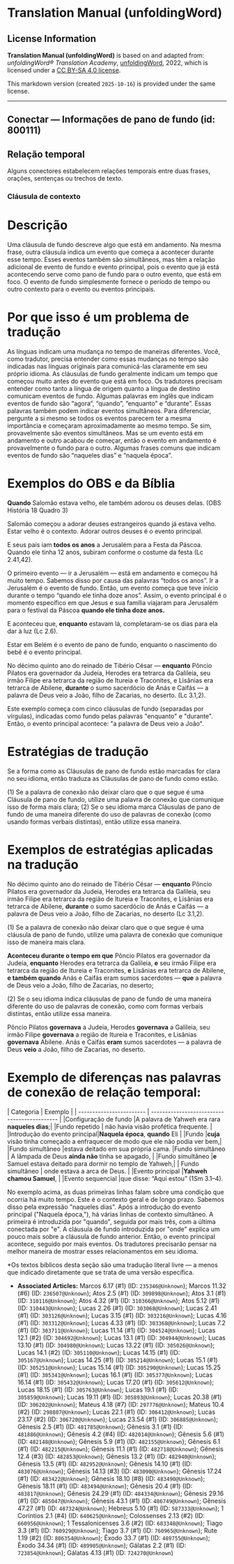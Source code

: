 # Translation Manual (unfoldingWord)

## License Information

**Translation Manual (unfoldingWord)** is based on and adapted from: _unfoldingWord® Translation Academy_, [unfoldingWord](https://unfoldingword.org/utw), 2022, which is licensed under a [CC BY-SA 4.0 license](https://creativecommons.org/licenses/by-sa/4.0/legalcode.en).

This markdown version (created `2025-10-16`) is provided under the same license.



--------------------------------

## Conectar — Informações de pano de fundo (id: 800111)

Relação temporal
----------------

Alguns conectores estabelecem relações temporais entre duas frases, orações, sentenças ou trechos de texto.

### Cláusula de contexto

Descrição
=========

Uma cláusula de fundo descreve algo que está em andamento. Na mesma frase, outra cláusula indica um evento que começa a acontecer durante esse tempo. Esses eventos também são simultâneos, mas têm a relação adicional de evento de fundo e evento principal, pois o evento que já está acontecendo serve como pano de fundo para o outro evento, que está em foco. O evento de fundo simplesmente fornece o período de tempo ou outro contexto para o evento ou eventos principais.

Por que isso é um problema de tradução
======================================

As línguas indicam uma mudança no tempo de maneiras diferentes. Você, como tradutor, precisa entender como essas mudanças no tempo são indicadas nas línguas originais para comunicá\-las claramente em seu próprio idioma. As cláusulas de fundo geralmente indicam um tempo que começou muito antes do evento que está em foco. Os tradutores precisam entender como tanto a língua de origem quanto a língua de destino comunicam eventos de fundo. Algumas palavras em inglês que indicam eventos de fundo são “agora”, “quando”, “enquanto” e “durante”. Essas palavras também podem indicar eventos simultâneos. Para diferenciar, pergunte a si mesmo se todos os eventos parecem ter a mesma importância e começaram aproximadamente ao mesmo tempo. Se sim, provavelmente são eventos simultâneos. Mas se um evento está em andamento e outro acabou de começar, então o evento em andamento é provavelmente o fundo para o outro. Algumas frases comuns que indicam eventos de fundo são “naqueles dias” e “naquela época”.

Exemplos do OBS e da Bíblia
===========================

**Quando** Salomão estava velho, ele também adorou os deuses delas. (OBS História 18 Quadro 3\)

Salomão começou a adorar deuses estrangeiros quando já estava velho. Estar velho é o contexto. Adorar outros deuses é o evento principal.

E seus pais iam **todos os anos** a Jerusalém para a Festa da Páscoa. Quando ele tinha 12 anos, subiram conforme o costume da festa (Lc 2\.41,42\).

O primeiro evento — ir a Jerusalém — está em andamento e começou há muito tempo. Sabemos disso por causa das palavras “todos os anos”. Ir a Jerusalém é o evento de fundo. Então, um evento começa que teve início durante o tempo “quando ele tinha doze anos”. Assim, o evento principal é o momento específico em que Jesus e sua família viajaram para Jerusalém para o festival da Páscoa **quando ele tinha doze anos.**

E aconteceu que, **enquanto** estavam lá, completaram\-se os dias para ela dar à luz (Lc 2\.6\).

Estar em Belém é o evento de pano de fundo, enquanto o nascimento do bebê é o evento principal.

No décimo quinto ano do reinado de Tibério César — **enquanto** Pôncio Pilatos era governador da Judeia, Herodes era tetrarca da Galileia, seu irmão Filipe era tetrarca da região de Itureia e Traconites, e Lisânias era tetrarca de Abilene, **durante** o sumo sacerdócio de Anás e Caifás — a palavra de Deus veio a João, filho de Zacarias, no deserto. (Lc 3\.1,2\).

Este exemplo começa com cinco cláusulas de fundo (separadas por vírgulas), indicadas como fundo pelas palavras "enquanto" e "durante". Então, o evento principal acontece: "a palavra de Deus veio a João".

Estratégias de tradução
=======================

Se a forma como as Cláusulas de pano de fundo estão marcadas for clara no seu idioma, então traduza as Cláusulas de pano de fundo como estão.

(1\) Se a palavra de conexão não deixar claro que o que segue é uma Cláusula de pano de fundo, utilize uma palavra de conexão que comunique isso de forma mais clara; (2\) Se o seu idioma marca Cláusulas de pano de fundo de uma maneira diferente do uso de palavras de conexão (como usando formas verbais distintas), então utilize essa maneira.

Exemplos de estratégias aplicadas na tradução
=============================================

No décimo quinto ano do reinado de Tibério César — **enquanto** Pôncio Pilatos era governador da Judeia, Herodes era tetrarca da Galileia, seu irmão Filipe era tetrarca da região de Itureia e Traconites, e Lisânias era tetrarca de Abilene, **durante** o sumo sacerdócio de Anás e Caifás — a palavra de Deus veio a João, filho de Zacarias, no deserto (Lc 3\.1,2\).

(1\) Se a palavra de conexão não deixar claro que o que segue é uma cláusula de pano de fundo, utilize uma palavra de conexão que comunique isso de maneira mais clara.

**Aconteceu durante o tempo em que** Pôncio Pilatos era governador da Judeia, **enquanto** Herodes era tetrarca da Galileia, **e** seu irmão Filipe era tetrarca da região de Itureia e Traconites, **e** Lisânias era tetrarca de Abilene, **e também quando** Anás e Caifás eram sumos sacerdotes — **que** a palavra de Deus veio a João, filho de Zacarias, no deserto;

(2\) Se o seu idioma indica cláusulas de pano de fundo de uma maneira diferente do uso de palavras de conexão, como com formas verbais distintas, então utilize essa maneira.

Pôncio Pilatos **governava** a Judeia, Herodes **governava** a Galileia, seu irmão Filipe **governava** a região de Itureia e Traconites, e Lisânias **governava** Abilene. Anás e Caifás **eram** sumos sacerdotes — a palavra de Deus **veio** a João, filho de Zacarias, no deserto.

Exemplo de diferenças nas palavras de conexão de relação temporal:
==================================================================

\| Categoria \| Exemplo \| \| \-\-\-\-\-\-\-\-\-\-\-\-\-\-\-\-\-\-\-\-\-\-\-\- \| \-\-\-\-\-\-\-\-\-\-\-\-\-\-\-\-\-\-\-\-\-\-\-\-\-\-\-\-\-\-\-\-\-\-\-\-\-\-\-\-\-\-\-\- \| \|Configuração de fundo \|A palavra de Yahweh era rara **naqueles dias**;\| \|Fundo repetido \| não havia visão profética frequente. \| \|Introdução do evento principal\|**Naquela época**, **quando** Eli \| \|Fundo \|**cuja** visão tinha começado a enfraquecer de modo que ele não podia ver bem,\| \|Fundo simultâneo \|estava deitado em sua própria cama. \|Fundo simultâneo \| A lâmpada de Deus **ainda não** tinha se apagado, \| \|Fundo simultâneo \|**e** Samuel estava deitado para dormir no templo de Yahweh,\| \| Fundo simultâneo \| onde estava a arca de Deus. \| \|Evento principal \|**Yahweh chamou Samuel**, \| \|Evento sequencial \|que disse: “Aqui estou” (1Sm 3\.1–4\).

No exemplo acima, as duas primeiras linhas falam sobre uma condição que ocorria há muito tempo. Este é o contexto geral e de longo prazo. Sabemos disso pela expressão "naqueles dias". Após a introdução do evento principal ("Naquela época,"), há várias linhas de contexto simultâneo. A primeira é introduzida por "quando", seguida por mais três, com a última conectada por "e". A cláusula de fundo introduzida por "onde" explica um pouco mais sobre a cláusula de fundo anterior. Então, o evento principal acontece, seguido por mais eventos. Os tradutores precisarão pensar na melhor maneira de mostrar esses relacionamentos em seu idioma.

\*Os textos bíblicos desta seção são uma tradução literal livre — a menos que indicado diretamente que se trata de uma versão específica.

* **Associated Articles:** Marcos 6.17 (#1) (ID: `235346@Unknown`); Marcos 11.32 (#6) (ID: `236507@Unknown`); Atos 2.5 (#1) (ID: `309898@Unknown`); Atos 3.1 (#1) (ID: `310116@Unknown`); Atos 4.32 (#1) (ID: `310366@Unknown`); Atos 5.12 (#1) (ID: `310443@Unknown`); Lucas 2.26 (#1) (ID: `303068@Unknown`); Lucas 2.41 (#1) (ID: `303126@Unknown`); Lucas 3.15 (#1) (ID: `303216@Unknown`); Lucas 4.16 (#1) (ID: `303312@Unknown`); Lucas 4.33 (#1) (ID: `303368@Unknown`); Lucas 7.2 (#1) (ID: `303711@Unknown`); Lucas 11.14 (#1) (ID: `304524@Unknown`); Lucas 12.1 (#2) (ID: `304692@Unknown`); Lucas 13.1 (#1) (ID: `304944@Unknown`); Lucas 13.10 (#1) (ID: `304980@Unknown`); Lucas 13.22 (#1) (ID: `305026@Unknown`); Lucas 14.1 (#2) (ID: `305110@Unknown`); Lucas 14.15 (#1) (ID: `305167@Unknown`); Lucas 14.25 (#1) (ID: `305214@Unknown`); Lucas 15.1 (#1) (ID: `305251@Unknown`); Lucas 15.14 (#1) (ID: `305290@Unknown`); Lucas 15.25 (#1) (ID: `305341@Unknown`); Lucas 16.1 (#1) (ID: `305377@Unknown`); Lucas 16.14 (#1) (ID: `305432@Unknown`); Lucas 17.20 (#1) (ID: `305612@Unknown`); Lucas 18.15 (#1) (ID: `305763@Unknown`); Lucas 19.1 (#1) (ID: `305859@Unknown`); Lucas 19.11 (#1) (ID: `305893@Unknown`); Lucas 20.38 (#1) (ID: `306202@Unknown`); Mateus 4.18 (#7) (ID: `297776@Unknown`); Mateus 10.4 (#2) (ID: `298807@Unknown`); Lucas 22.1 (#1) (ID: `306412@Unknown`); Lucas 23.17 (#2) (ID: `306720@Unknown`); Lucas 23.54 (#1) (ID: `306885@Unknown`); Gênesis 2.5 (#1) (ID: `481785@Unknown`); Gênesis 3.1 (#1) (ID: `481886@Unknown`); Gênesis 4.2 (#4) (ID: `482014@Unknown`); Gênesis 5.6 (#1) (ID: `482148@Unknown`); Gênesis 5.9 (#1) (ID: `482155@Unknown`); Gênesis 6.1 (#1) (ID: `482215@Unknown`); Gênesis 11.1 (#1) (ID: `482718@Unknown`); Gênesis 12.4 (#3) (ID: `482853@Unknown`); Gênesis 13.2 (#1) (ID: `482940@Unknown`); Gênesis 13.5 (#1) (ID: `482952@Unknown`); Gênesis 14.10 (#1) (ID: `483076@Unknown`); Gênesis 14.13 (#3) (ID: `483090@Unknown`); Gênesis 17.24 (#1) (ID: `483422@Unknown`); Gênesis 18.10 (#8) (ID: `483490@Unknown`); Gênesis 18.11 (#1) (ID: `483494@Unknown`); Gênesis 20.4 (#1) (ID: `483817@Unknown`); Gênesis 24.29 (#1) (ID: `484334@Unknown`); Gênesis 29.16 (#1) (ID: `485047@Unknown`); Gênesis 43.1 (#1) (ID: `486749@Unknown`); Gênesis 47.27 (#1) (ID: `487324@Unknown`); Hebreus 5.10 (#1) (ID: `587333@Unknown`); 1 Coríntios 2.1 (#4) (ID: `640625@Unknown`); Colossenses 2.13 (#2) (ID: `660956@Unknown`); 1 Tessalonicenses 3.6 (#2) (ID: `683348@Unknown`); Tiago 3.3 (#1) (ID: `760929@Unknown`); Tiago 3.7 (#1) (ID: `760965@Unknown`); Rute 1.19 (#2) (ID: `806354@Unknown`); Êxodo 33.7 (#1) (ID: `489755@Unknown`); Êxodo 34.34 (#1) (ID: `489905@Unknown`); Gálatas 2.2 (#1) (ID: `723854@Unknown`); Gálatas 4.13 (#1) (ID: `724270@Unknown`)

